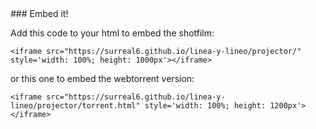 <link rel="stylesheet" type="text/css" href="style.css">
### Embed it!

Add this code to your html to embed the shotfilm:

    <iframe src="https://surreal6.github.io/linea-y-lineo/projector/" style='width: 100%; height: 1000px'></iframe>

or this one to embed the webtorrent version:

    <iframe src="https://surreal6.github.io/linea-y-lineo/projector/torrent.html" style='width: 100%; height: 1200px'></iframe>